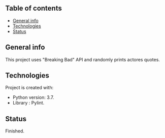 ## Table of contents
* [General info](#general-info)
* [Technologies](#technologies)
* [Status](#status)

## General info
This project uses "Breaking Bad" API and randomly prints actores quotes.

## Technologies
Project is created with: 
* Python version: 3.7.
* Library : Pylint.

## Status
Finished.




